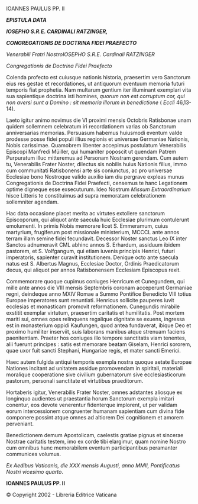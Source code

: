 IOANNES PAULUS PP. II

***EPISTULA DATA***

***IOSEPHO S.R.E. CARDINALI RATZINGER,***

***CONGREGATIONIS DE DOCTRINA FIDEI PRAEFECTO***

*Venerabili Fratri NostroIOSEPHO S.R.E. Cardinali RATZINGER*

*Congregationis de Doctrina Fidei Praefecto*

Colenda profecto est cuiusque nationis historia, praesertim vero Sanctorum eius res gestae et recordationes, ut antiquorum eventuum memoria futuri temporis fiat prophetia. Nam multarum gentium iter illuminant exemplari vita sua sapientique doctrina isti homines, *quorum non est corruptum cor, qui non aversi sunt a Domino : sit memoria illorum in benedictione* ( *Eccli* 46,13-14).

Laeto igitur animo novimus die VI proximi mensis Octobris Ratisbonae unam quidem sollemnem celebratum iri recordationem varias ob Sanctorum anniversarias memorias. Persuasum habemus huiusmodi eventum valde prodesse posse fidei populi illius regionis et universae Germaniae Nationis, Nobis carissimae. Quamobrem libenter accepimus postulatum Venerabilis Episcopi Manfredi Müiller, qui humaniter poposcit ut quendam Patrem Purpuratum illuc mitteremus ad Personam Nostram gerendam. Cum autem tu, Venerabilis Frater Noster, dilectus sis nobilis huius Nationis filius, immo cum communitati Ratisbonensi arte sis coniunctus, ac pro universae Ecclesiae bono Nostroque valido auxilio iam diu pergrave expleas munus Congregationis de Doctrina Fidei Praefecti, censemus te hanc Legationem optime digneque esse exsecuturum. Ideo Nostrum *Missum Extraordinarium* hisce Litteris te constituimus ad supra memoratam celebrationem sollemniter agendam.

Hac data occasione placet merita ac virtutes extollere sanctorum Episcoporum, qui aliquot ante saecula huic Ecclesiae plurimum contulerunt emolumenti. In primis Nobis memorare licet S. Emmeramum, cuius martyrium, frugiferum post missionale ministerium, MCCCL ante annos terram illam semine fidei fecundavit. Decessor Noster sanctus Leo IX inter Sanctos adnumeravit CML abhinc annos S. Erhardum, assiduum ibidem pastorem, et S. Volfgangum, qui etiam iuvenis principis Henrici, futuri imperatoris, sapienter curavit institutionem. Denique octo ante saecula natus est S. Albertus Magnus, Ecclesiae Doctor, Ordinis Praedicatorum decus, qui aliquot per annos Ratisbonensem Ecclesiam Episcopus rexit.

Commemorare quoque cupimus coniuges Henricum et Cunegundem, qui mille ante annos die VIII mensis Septembris coronam acceperunt Germaniae regni, deindeque anno MXIV Romae a Summo Pontifice Benedicto VIII totius Europae imperatores sunt renuntiati. Henricus sollicite pauperes iuvit ecclesias et monasticam promovit reformationem. Cunegundis mirabile exstitit exemplar virtutum, praesertim caritatis et humilitatis. Post mortem mariti sui, omnes opes relinquens regalique dignitate se exuens, ingressa est in monasterium oppidi Kaufungen, quod antea fundaverat, ibique Deo et proximo humiliter inserviit, suis laborans manibus atque strenuam faciens paenitentiam. Praeter hos coniuges illo tempore sanctitatis viam tenentes, alii fuerunt principes : satis est memorare beatam Giselam, Henrici sororem, quae uxor fuit sancti Stephani, Hungariae regis, et mater sancti Emerici.

Haec autem fulgida antiqui temporis exempla nostra quoque aetate Europae Nationes incitant ad unitatem assidue promovendam in spiritali, materiali moralique cooperatione sive civilium gubernatorum sive ecclesiasticorum pastorum, personali sanctitate et virtutibus praeditorum.

Hortaberis igitur, Venerabilis Frater Noster, omnes adstantes aliosque ex longinquo audientes ut praestantia horum Sanctorum exempla imitari conentur, eos devote venerentur fidenterque implorent, ut per validam eorum intercessionem congruenter humanam sapientiam cum divina fide componere possint atque omnes ad altiorem Dei cognitionem et amorem perveniant.

Benedictionem demum Apostolicam, caelestis gratiae pignus et sincerae Nostrae caritatis testem, imo ex corde tibi elargimur, quam nomine Nostro cum omnibus hunc memorabilem eventum participantibus peramanter communices volumus.

*Ex Aedibus Vaticanis, die XXX mensis Augusti, anno MMII, Pontificatus Nostri vicesimo quarto*.

**IOANNES PAULUS PP. II**

© Copyright 2002 - Libreria Editrice Vaticana